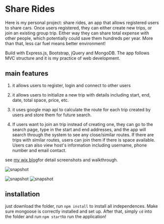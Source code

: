 # Share Rides

Here is my personal project: share rides, an app that allows registered users to share cars. Once users registered, they can either create new trips, or join an existing group trip. Either way they can share total expense with other people, which potentially could save them hundreds per year. More than that, less car fuel means better environment!

Build with Express.js, Bootstrap, jQuery and MongoDB. The app follows MVC structure and it is my practice of web development.

## main features
1) it allows users to register, login and connect to other users

2) it allows users to initialize a new trip with details including start, end, date, total space, price, etc.

3) it uses google map api to calculate the route for each trip created by users and store them for future search.

4) If users want to join an trip instead of creating one, they can go to the search page, type in the start and end addresses, and the app will search through the system to see any close/similar routes. If there are trips with similar routes, users can join them if there is space available. Users can also view host's information including username, phone number and email contact.

see [my wix blog](https://chenyphg.wixsite.com/website/single-post/2016/08/22/Shake-up-your-life-how-to-change-your-own-perspective)for detail screenshots and walkthrough.

![snapshot](https://static.wixstatic.com/media/754948_ed9be2587c374ebfa54f1cc5c9006140~mv2.jpg/v1/fill/w_930,h_479,al_c,q_85,usm_0.66_1.00_0.01/754948_ed9be2587c374ebfa54f1cc5c9006140~mv2.webp)

![snapshot](https://static.wixstatic.com/media/754948_52c16673b1774619aec7736d1a26ac3f~mv2.jpg/v1/fill/w_930,h_455,al_c,q_85,usm_0.66_1.00_0.01/754948_52c16673b1774619aec7736d1a26ac3f~mv2.webp)
![snapshot](https://static.wixstatic.com/media/754948_0e8becc0420a48aca22d44ec14bb2feb~mv2.jpg/v1/fill/w_930,h_449,al_c,q_85,usm_0.66_1.00_0.01/754948_0e8becc0420a48aca22d44ec14bb2feb~mv2.webp)

## installation
just download the folder, run `npm install` to install all independences. Make sure mongoose is correctly installed and set up. After that, simply `cd` into the folder and run `npm start`to run the application!
